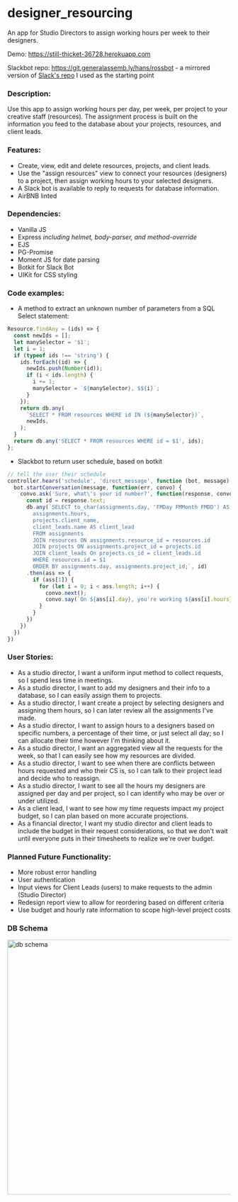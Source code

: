# designer_resourcing
An app for Studio Directors to assign working hours per week to their designers.

Demo:
https://still-thicket-36728.herokuapp.com

Slackbot repo:
https://git.generalassemb.ly/hans/rossbot - a mirrored version of [Slack's repo](https://github.com/slackapi/easy-peasy-bot) I used as the starting point

### Description:
Use this app to assign working hours per day, per week, per project to your creative staff (resources). The assignment process is built on the information you feed to the database about your projects, resources, and client leads.


### Features:

- Create, view, edit and delete resources, projects, and client leads.
- Use the "assign resources" view to connect your resources (designers) to a project, then assign working hours to your selected designers.
- A Slack bot is available to reply to requests for database information. 
- AirBNB linted

### Dependencies:

- Vanilla JS
- Express *including helmet, body-parser, and method-override*
- EJS
- PG-Promise
- Moment JS for date parsing
- Botkit for Slack Bot
- UIKit for CSS styling

### Code examples:

- A method to extract an unknown number of parameters from a SQL Select statement:
```javascript
Resource.findAny = (ids) => {
  const newIds = [];
  let manySelector = '$1';
  let i = 1;
  if (typeof ids !== 'string') {
    ids.forEach((id) => {
      newIds.push(Number(id));
      if (i < ids.length) {
        i += 1;
        manySelector = `${manySelector}, $${i}`;
      }
    });
    return db.any(
      `SELECT * FROM resources WHERE id IN (${manySelector})`,
      newIds,
    );
  }
  return db.any('SELECT * FROM resources WHERE id = $1', ids);
};
```

- Slackbot to return user schedule, based on botkit
```javascript
// tell the user their schedule
controller.hears('schedule', 'direct_message', function (bot, message) {
  bot.startConversation(message, function(err, convo) {
    convo.ask('Sure, what\'s your id number?', function(response, convo) {
      const id = response.text;
      db.any(`SELECT to_char(assignments.day, 'FMDay FMMonth FMDD') AS day,
        assignments.hours,
        projects.client_name,
        client_leads.name AS client_lead
        FROM assignments
        JOIN resources ON assignments.resource_id = resources.id
        JOIN projects ON assignments.project_id = projects.id
        JOIN client_leads On projects.cs_id = client_leads.id
        WHERE resources.id = $1
        ORDER BY assignments.day, assignments.project_id;`, id)
      .then(ass => {
        if (ass[1]) {
          for (let i = 0; i < ass.length; i++) {
            convo.next();
            convo.say(`On ${ass[i].day}, you're working ${ass[i].hours} hours on ${ass[i].client_name} with ${ass[i].client_lead}`)
          }
        }
      })
    })
  })
})
```

### User Stories:

- As a studio director, I want a uniform input method to collect requests, so I spend less time in 
meetings.
- As a studio director, I want to add my designers and their info to a database, so I can easily assign them to projects.
- As a studio director, I want create a project by selecting designers and assigning them hours, so I can later review all the assignments I've made.
- As a studio director, I want to assign hours to a designers based on specific numbers, a percentage of their time, or just select all day; so I can allocate their time however I'm thinking about it.
- As a studio director, I want an aggregated view all the requests for the week, so that I can easily see how my resources are divided.
- As a studio director, I want to see when there are conflicts between hours requested and who their CS is, so I can talk to their project lead and decide who to reassign.
- As a studio director, I want to see all the hours my designers are assigned per day and per project, so I can identify who may be over or under utilized.
- As a client lead, I want to see how my time requests impact my project budget, so I can plan based on more accurate projections.
- As a financial director, I want my studio director and client leads to include the budget in their request considerations, so that we don't wait until everyone puts in their timesheets to realize we're over budget.

### Planned Future Functionality:

- More robust error handling
- User authentication
- Input views for Client Leads (users) to make requests to the admin (Studio Director)
- Redesign report view to allow for reordering based on different criteria
- Use budget and hourly rate information to scope high-level project costs

### DB Schema

<img width="575" alt="db schema" src="https://git.generalassemb.ly/storage/user/9428/files/d88e1e00-31b9-11e8-8c16-cfd574d40fe0">
